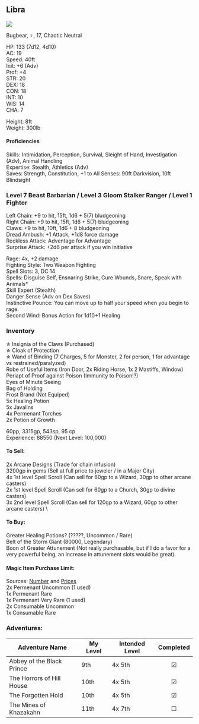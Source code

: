 ## Libra
![](https://64.media.tumblr.com/4e4cce80bdc8ba0e10ebd895228fe21f/tumblr_p628a5eK9Z1wanp9fo3_400.png)

Bugbear, ♀, 17, Chaotic Neutral

HP: 133 (7d12, 4d10) \
AC: 19 \
Speed: 40ft \
Init: +6 (Adv) \
Prof: +4 \
STR: 20 \
DEX: 18 \
CON: 18 \
INT: 10 \
WIS: 14 \
CHA: 7 

Height: 8ft \
Weight: 300lb

#### Proficiencies
Skills: Intimidation, Perception, Survival, Sleight of Hand, Investigation (Adv), Animal Handling \
Expertise: Stealth, Athletics (Adv) \
Saves: Strength, Constitution, +1 to All
Senses: 90ft Darkvision, 10ft Blindsight

### Level 7 Beast Barbarian / Level 3 Gloom Stalker Ranger / Level 1 Fighter

Left Chain:  +9 to hit, 15ft, 1d6 + 5(7) bludgeoning \
Right Chain: +9 to hit, 15ft, 1d6 + 5(7) bludgeoning \
Claws: +9 to hit, 10ft, 1d6 + 8 bludgeoning \
Dread Ambush: +1 Attack, +1d8 force damage \
Reckless Attack: Adventage for Advantage \
Surprise Attack: +2d6 per attack if you win initiative

Rage: 4x, +2 damage \
Fighting Style: Two Weapon Fighting \
Spell Slots: 3, DC 14 \
Spells: Disguise Self, Ensnaring Strike, Cure Wounds, Snare, Speak with Animals* \
Skill Expert (Stealth) \
Danger Sense (Adv on Dex Saves) \
Instinctive Pounce: You can move up to half your speed when you begin to rage. \
Second Wind: Bonus Action for 1d10+1 Healing

### Inventory
✯ Insignia of the Claws (Purchased) \
✯ Cloak of Protection \
✯ Wand of Binding (7 Charges, 5 for Monster, 2 for person, 1 for advantage vs restrained/paralyzed) \
Robe of Useful Items (Iron Door, 2x Riding Horse, 1x 2 Mastiffs, Window) \
Periapt of Proof against Poison (Immunity to Poison!?) \
Eyes of Minute Seeing \
Bag of Holding \
Frost Brand (Not Equiped) \
5x Healing Potion \
5x Javalins \
4x Permenant Torches \
2x Potion of Growth

60pp, 3315gp, 543sp, 95 cp \
Experience: 88550 (Next Level: 100,000) 

#### To Sell: 
2x Arcane Designs (Trade for chain infusion) \
3200gp in gems (Sell at full price to jeweler / in a Major City) \
4x 1st level Spell Scroll (Can sell for 60gp to a Wizard, 30gp to other arcane casters) \
2x 1st level Spell Scroll (Can sell for 60gp to a Church, 30gp to divine casters) \
3x 2nd level Spell Scroll (Can sell for 120gp to a Wizard, 60gp to other arcane casters) \

#### To Buy:
Greater Healing Potions? (?????, Uncommon / Rare) \
Belt of the Storm Giant (80000, Legendary) \
Boon of Greater Attunement (Not really purchasable, but if I do a favor for a very powerful being, an increase in attunement slots would be great). 

#### Magic Item Purchase Limit: 
Sources: [Number](https://rpg.stackexchange.com/questions/89814/how-rare-are-magic-items-and-how-many-should-i-be-handing-out) and [Prices](https://drive.google.com/file/d/0B8XAiXpOfz9cMWt1RTBicmpmUDg/view?resourcekey=0-ceHUken0_UhQ3Apa6g4SJA) \
2x Permenant Uncommon (1 used) \
1x Permenant Rare \
1x Permenant Very Rare (1 used) \
2x Consumable Uncommon \
1x Consumable Rare

### Adventures:
| Adventure Name          | My Level | Intended Level | Completed |
| ------------------------- | ------ | ------------ |:---:|
| Abbey of the Black Prince |  9th   | 4x 5th       | ☑ |
| The Horrors of Hill House | 10th   | 4x 5th       | ☑ |
| The Forgotten Hold        | 10th   | 4x 5th       | ☑ |
| The Mines of Khazakahn    | 11th   | 4x 7th       | ☐ |
